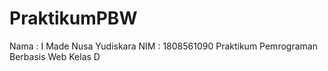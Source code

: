 # PraktikumPBW
Nama : I Made Nusa Yudiskara NIM : 1808561090 Praktikum Pemrograman Berbasis Web Kelas D
